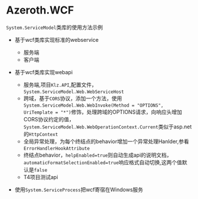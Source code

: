 # Azeroth.WCF
`System.ServiceModel`类库的使用方法示例

* 基于wcf类库实现标准的webservice
  * 服务端
  * 客户端

* 基于wcf类库实现webapi
  * 服务端,项目`Klz.API`,配置文件，`System.ServiceModel.Web.WebServiceHost`
  * 跨域，基于`CORS`协议，添加一个方法，使用`System.ServiceModel.Web.WebInvoke(Method = "OPTIONS", UriTemplate = "*")`修饰，处理跨域的OPTIONS请求，向响应头增加CORS协议约定的值， `System.ServiceModel.Web.WebOperationContext.Current`类似于asp.net的`HttpContext`
  * 全局异常处理，为每个终结点的behavior增加一个异常处理Hanlder,参看`ErrorHandlerHookAttribute`
  * 终结点behavior，`helpEnabled=true`则自动生成api的说明文档，`automaticFormatSelectionEnabled=true`响应格式自动切换,这两个值默认是`false`
  * T4项目测试api
* 使用`System.ServiceProcess`把wcf寄宿在Windows服务
